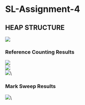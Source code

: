 # SL-Assignment-4
## HEAP STRUCTURE
![](https://github.com/msi-67/SL-Assignment-4/blob/main/Heap_structure.jpeg)
### Reference Counting Results
![](https://github.com/msi-67/SL-Assignment-4/blob/main/Screenshot%20from%202022-04-19%2021-05-58.png)\
![](https://github.com/msi-67/SL-Assignment-4/blob/main/Screenshot%20from%202022-04-19%2021-06-06.png)\
![](https://github.com/msi-67/SL-Assignment-4/blob/main/Screenshot%20from%202022-04-19%2021-06-10.png)\
### Mark Sweep Results
![](https://github.com/msi-67/SL-Assignment-4/blob/main/Screenshot%20from%202022-04-19%2021-19-27.png)\
